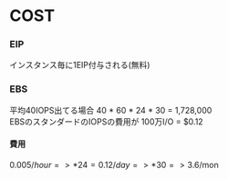 # COST
  
### EIP   
インスタンス毎に1EIP付与される(無料)  
  
  
### EBS  
平均40IOPS出てる場合 40 * 60 * 24 * 30 = 1,728,000  
EBSのスタンダードのIOPSの費用が 100万I/O = $0.12  
  
#### 費用  
$0.005/hour => *24 = 0.12/day => *30 => 3.6$/mon  
  
 

